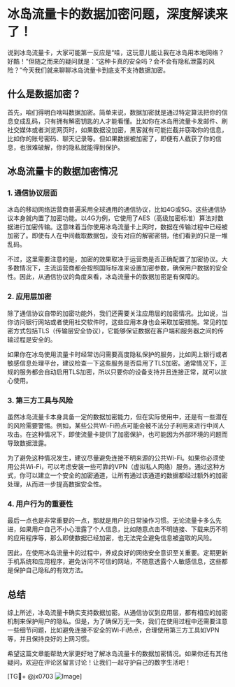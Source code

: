 # 冰岛流量卡的数据加密问题，深度解读来了！

说到冰岛流量卡，大家可能第一反应是“哇，这玩意儿能让我在冰岛用本地网络？好酷！”但随之而来的疑问就是：“这种卡真的安全吗？会不会有隐私泄露的风险？”今天我们就来聊聊冰岛流量卡到底支不支持数据加密。

## 什么是数据加密？

首先，咱们得明白啥叫数据加密。简单来说，数据加密就是通过特定算法把你的信息变成乱码，只有拥有解密钥匙的人才能看懂。比如你在冰岛用流量卡发邮件、刷社交媒体或者浏览网页时，如果数据没加密，黑客就有可能拦截并窃取你的信息，比如你的账号密码、聊天记录等。但如果数据被加密了，即便有人截获了你的信息，也很难破解，你的隐私就能得到保护。

## 冰岛流量卡的数据加密情况

### 1. 通信协议层面

冰岛的移动网络运营商普遍采用全球通用的通信协议，比如4G或5G。这些通信协议本身就内置了加密功能。以4G为例，它使用了AES（高级加密标准）算法对数据进行加密传输。这意味着当你使用冰岛流量卡上网时，数据在传输过程中已经被加密了。即使有人在中间截取数据包，没有对应的解密密钥，他们看到的只是一堆乱码。

不过，这里需要注意的是，加密的效果取决于运营商是否正确配置了加密协议。大多数情况下，主流运营商都会按照国际标准来设置加密参数，确保用户数据的安全性。因此，从通信协议的角度来看，冰岛流量卡的数据加密是有保障的。

### 2. 应用层加密

除了通信协议自带的加密功能外，我们还需要关注应用层的加密情况。比如说，当你访问银行网站或者使用社交软件时，这些应用本身也会采取加密措施。常见的加密方式包括TLS（传输层安全协议），它能够保证数据在客户端和服务器之间的传输过程是安全的。

如果你在冰岛使用流量卡时经常访问需要高度隐私保护的服务，比如网上银行或者敏感信息处理平台，建议检查一下这些服务是否启用了TLS加密。通常情况下，正规的服务都会自动启用TLS加密，所以只要你的设备支持并且连接正常，就可以放心使用。

### 3. 第三方工具与风险

虽然冰岛流量卡本身具备一定的数据加密能力，但在实际使用中，还是有一些潜在的风险需要警惕。例如，某些公共Wi-Fi热点可能会被不法分子利用来进行中间人攻击。在这种情况下，即使流量卡提供了加密保护，也可能因为外部环境的问题而导致数据泄露。

为了避免这种情况发生，建议尽量避免连接不明来源的公共Wi-Fi。如果你必须使用公共Wi-Fi，可以考虑安装一些可靠的VPN（虚拟私人网络）服务。通过这种方式，你可以建立一个安全的加密通道，让所有通过该通道的数据都经过额外的加密处理，从而进一步提高数据安全性。

### 4. 用户行为的重要性

最后一点也是非常重要的一点，那就是用户的日常操作习惯。无论流量卡多么先进，如果用户自己不小心泄露了个人信息，比如随意点击不明链接、下载来历不明的应用程序等，那么即使数据已经加密，也无法完全避免信息被盗取的风险。

因此，在使用冰岛流量卡的过程中，养成良好的网络安全意识至关重要。定期更新手机系统和应用程序，避免访问不可信的网站，不随意透露个人敏感信息，这些都是保护自己隐私的有效方法。

## 总结

综上所述，冰岛流量卡确实支持数据加密。从通信协议到应用层，都有相应的加密机制来保护用户的隐私。但是，为了确保万无一失，我们在使用过程中还需要注意一些细节问题，比如避免连接不安全的Wi-Fi热点，合理使用第三方工具如VPN等，并且保持良好的上网习惯。

希望这篇文章能帮助大家更好地了解冰岛流量卡的数据加密情况。如果你还有其他疑问，欢迎在评论区留言讨论！让我们一起守护自己的数字生活吧！

[TG💪+ @jx0703 ![Image](https://github.com/user-attachments/assets/dbca1d08-cadb-493c-b0ec-ad6f7a83f270)]